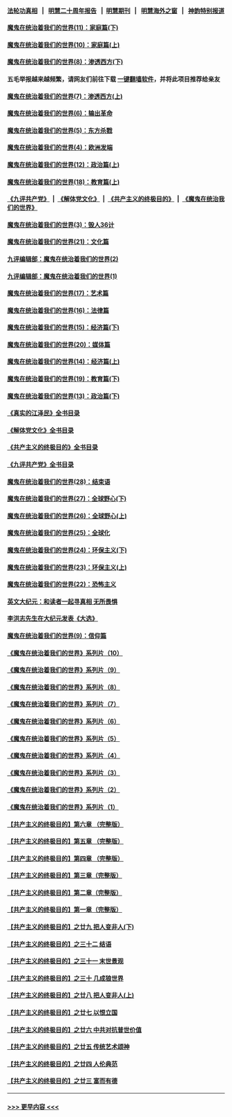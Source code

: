 #### [法轮功真相](https://github.com/gfw-breaker/truth/blob/master/README.md?t=0) &nbsp;&nbsp;|&nbsp;&nbsp; [明慧二十周年报告](https://github.com/gfw-breaker/mh-reports/blob/master/README.md?t=0) &nbsp;&nbsp;|&nbsp;&nbsp;[明慧期刊](https://github.com/gfw-breaker/mh-qikan) &nbsp;&nbsp;|&nbsp;&nbsp; [明慧海外之窗](https://github.com/gfw-breaker/mh-news/blob/master/README.md?t=0) &nbsp;&nbsp;|&nbsp;&nbsp; [神韵特别报道](https://github.com/gfw-breaker/mh-news/blob/master/shenyun.md?t=0)
#### [魔鬼在统治着我们的世界(11)：家庭篇(下)](../pages/nsc422/n10440961.md?t=12051850) 
#### [魔鬼在统治着我们的世界(10)：家庭篇(上)](../pages/nsc422/n10435448.md?t=12051850) 
#### [魔鬼在统治着我们的世界(8)：渗透西方(下)](../pages/nsc422/n10429603.md?t=12051850) 
#### 五毛举报越来越频繁，请网友们前往下载 [一键翻墙软件](https://github.com/gfw-breaker/ssr-accounts)，并将此项目推荐给亲友
#### [魔鬼在统治着我们的世界(7)：渗透西方(上)](../pages/nsc422/n10426013.md?t=12051850) 
#### [魔鬼在统治着我们的世界(6)：输出革命](../pages/nsc422/n10421536.md?t=12051850) 
#### [魔鬼在统治着我们的世界(5)：东方杀戮](../pages/nsc422/n10417707.md?t=12051850) 
#### [魔鬼在统治着我们的世界(4)：欧洲发端](../pages/nsc422/n10414890.md?t=12051850) 
#### [魔鬼在统治着我们的世界(12)：政治篇(上)](../pages/nsc422/n10444576.md?t=12051850) 
#### [魔鬼在统治着我们的世界(18)：教育篇(上)](../pages/nsc422/n10526970.md?t=12051850) 
#### [《九评共产党》](https://github.com/begood0513/9ping.md/blob/master/README.md) &nbsp;|&nbsp; [《解体党文化》](../../../../jtdwh.md/blob/master/README.md)  &nbsp;|&nbsp; [《共产主义的终极目的》](../../../../gczydzjmd.md/blob/master/README.md) &nbsp;|&nbsp; [《魔鬼在统治我们的世界》](../../../../mgztzwmdsj.md/blob/master/README.md) 
#### [魔鬼在统治着我们的世界(3)：毁人36计](../pages/nsc422/n10411583.md?t=12051850) 
#### [魔鬼在统治着我们的世界(21)：文化篇](../pages/nsc422/n10597706.md?t=12051850) 
#### [九评编辑部：魔鬼在统治着我们的世界(2)](../pages/nsc422/n10410036.md?t=12051850) 
#### [九评编辑部：魔鬼在统治着我们的世界(1)](../pages/nsc422/n10406825.md?t=12051850) 
#### [魔鬼在统治着我们的世界(17)：艺术篇](../pages/nsc422/n10499093.md?t=12051850) 
#### [魔鬼在统治着我们的世界(16)：法律篇](../pages/nsc422/n10485969.md?t=12051850) 
#### [魔鬼在统治着我们的世界(15)：经济篇(下)](../pages/nsc422/n10469975.md?t=12051850) 
#### [魔鬼在统治着我们的世界(20)：媒体篇](../pages/nsc422/n10586579.md?t=12051850) 
#### [魔鬼在统治着我们的世界(14)：经济篇(上)](../pages/nsc422/n10457370.md?t=12051850) 
#### [魔鬼在统治着我们的世界(19)：教育篇(下)](../pages/nsc422/n10564808.md?t=12051850) 
#### [魔鬼在统治着我们的世界(13)：政治篇(下)](../pages/nsc422/n10448270.md?t=12051850) 
#### [《真实的江泽民》全书目录](../pages/nsc422/n13721399.md?t=12051850) 
#### [《解体党文化》全书目录](../pages/nsc422/n13721157.md?t=12051850) 
#### [《共产主义的终极目的》全书目录](../pages/nsc422/n13721048.md?t=12051850) 
#### [《九评共产党》全书目录](../pages/nsc422/n13708085.md?t=12051850) 
#### [魔鬼在统治着我们的世界(28)：结束语](../pages/nsc422/n10936246.md?t=12051850) 
#### [魔鬼在统治着我们的世界(27)：全球野心(下)](../pages/nsc422/n10928319.md?t=12051850) 
#### [魔鬼在统治着我们的世界(26)：全球野心(上)](../pages/nsc422/n10900318.md?t=12051850) 
#### [魔鬼在统治着我们的世界(25)：全球化](../pages/nsc422/n10788205.md?t=12051850) 
#### [魔鬼在统治着我们的世界(24)：环保主义(下)](../pages/nsc422/n10695307.md?t=12051850) 
#### [魔鬼在统治着我们的世界(23)：环保主义(上)](../pages/nsc422/n10688613.md?t=12051850) 
#### [魔鬼在统治着我们的世界(22)：恐怖主义](../pages/nsc422/n10614727.md?t=12051850) 
#### [英文大纪元：和读者一起寻真相 无所畏惧](../pages/nsc422/n12542027.md?t=12051850) 
#### [李洪志先生在大纪元发表《大选》](../pages/nsc422/n12534746.md?t=12051850) 
#### [魔鬼在统治着我们的世界(9)：信仰篇](../pages/nsc422/n10432159.md?t=12051850) 
#### [《魔鬼在统治着我们的世界》系列片（10）](../pages/nsc422/n12292670.md?t=12051850) 
#### [《魔鬼在统治着我们的世界》系列片（9）](../pages/nsc422/n12290859.md?t=12051850) 
#### [《魔鬼在统治着我们的世界》系列片（8）](../pages/nsc422/n12287445.md?t=12051850) 
#### [《魔鬼在统治着我们的世界》系列片（7）](../pages/nsc422/n12283425.md?t=12051850) 
#### [《魔鬼在统治着我们的世界》系列片（6）](../pages/nsc422/n12282314.md?t=12051850) 
#### [《魔鬼在统治着我们的世界》系列片（5）](../pages/nsc422/n12281419.md?t=12051850) 
#### [《魔鬼在统治着我们的世界》系列片（4）](../pages/nsc422/n12274024.md?t=12051850) 
#### [《魔鬼在统治着我们的世界》系列片（3）](../pages/nsc422/n12271322.md?t=12051850) 
#### [《魔鬼在统治着我们的世界》系列片（2）](../pages/nsc422/n12269049.md?t=12051850) 
#### [《魔鬼在统治着我们的世界》系列片（1）](../pages/nsc422/n12267575.md?t=12051850) 
#### [【共产主义的终极目的】第六章 （完整版）](../pages/nsc422/n11428913.md?t=12051850) 
#### [【共产主义的终极目的】第五章 （完整版）](../pages/nsc422/n11428912.md?t=12051850) 
#### [【共产主义的终极目的】第四章 （完整版）](../pages/nsc422/n11428907.md?t=12051850) 
#### [【共产主义的终极目的】第三章（完整版）](../pages/nsc422/n11428848.md?t=12051850) 
#### [【共产主义的终极目的】第二章（完整版）](../pages/nsc422/n11428831.md?t=12051850) 
#### [【共产主义的终极目的】第一章（完整版）](../pages/nsc422/n11417651.md?t=12051850) 
#### [【共产主义的终极目的】之廿九 把人变非人(下)](../pages/nsc422/n11344140.md?t=12051850) 
#### [【共产主义的终极目的】之三十二 结语](../pages/nsc422/n11360535.md?t=12051850) 
#### [【共产主义的终极目的】之三十一 末世景观](../pages/nsc422/n11351129.md?t=12051850) 
#### [【共产主义的终极目的】之三十 几成狼世界](../pages/nsc422/n11348280.md?t=12051850) 
#### [【共产主义的终极目的】之廿八 把人变非人(上)](../pages/nsc422/n11340492.md?t=12051850) 
#### [【共产主义的终极目的】之廿七 以恨立国](../pages/nsc422/n11336944.md?t=12051850) 
#### [【共产主义的终极目的】之廿六 中共对抗普世价值](../pages/nsc422/n11324785.md?t=12051850) 
#### [【共产主义的终极目的】之廿五 传统艺术颂神](../pages/nsc422/n11296396.md?t=12051850) 
#### [【共产主义的终极目的】之廿四 人伦典范](../pages/nsc422/n11296397.md?t=12051850) 
#### [【共产主义的终极目的】之廿三 富而有德](../pages/nsc422/n11283598.md?t=12051850) 

----
#### [ >>> 更早内容 <<< ](../indexes/nsc422-earlier.md)
